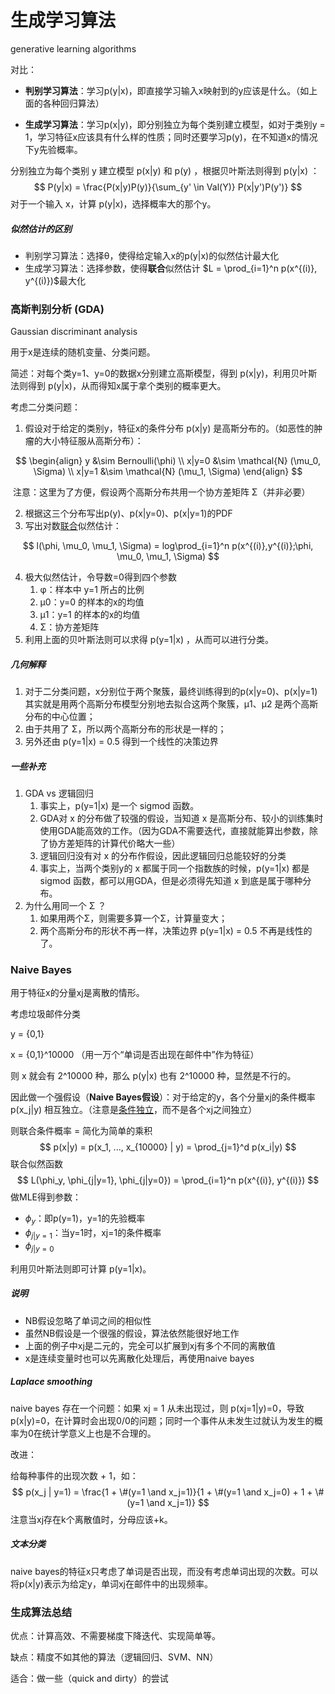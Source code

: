 # 生成学习算法

generative learning algorithms

对比：

- **判别学习算法**：学习p(y|x)，即直接学习输入x映射到的y应该是什么。（如上面的各种回归算法）

- **生成学习算法**：学习p(x|y)，即分别独立为每个类别建立模型，如对于类别y = 1，学习特征x应该具有什么样的性质；同时还要学习p(y)，在不知道x的情况下y先验概率。



分别独立为每个类别 y 建立模型 p(x|y) 和 p(y) ，根据贝叶斯法则得到 p(y|x) ：
$$
P(y|x) = \frac{P(x|y)P(y)}{\sum_{y' \in Val(Y)} P(x|y')P(y')}
$$
对于一个输入 x，计算 p(y|x)，选择概率大的那个y。



##### 似然估计的区别

- 判别学习算法：选择θ，使得给定输入x的p(y|x)的似然估计最大化
- 生成学习算法：选择参数，使得**联合**似然估计 $L = \prod_{i=1}^n p(x^{(i)}, y^{(i)})$最大化



### 高斯判别分析 (GDA)

Gaussian discriminant analysis

用于x是连续的随机变量、分类问题。

简述：对每个类y=1、y=0的数据x分别建立高斯模型，得到 p(x|y)，利用贝叶斯法则得到 p(y|x)，从而得知x属于拿个类别的概率更大。



考虑二分类问题：

1. 假设对于给定的类别y，特征x的条件分布 p(x|y) 是高斯分布的。（如恶性的肿瘤的大小特征服从高斯分布）：

$$
\begin{align}
y &\sim Bernoulli(\phi) \\
x|y=0 &\sim \mathcal{N} (\mu_0, \Sigma) \\
x|y=1 &\sim \mathcal{N} (\mu_1, \Sigma)
\end{align}
$$

​	注意：这里为了方便，假设两个高斯分布共用一个协方差矩阵 Σ（并非必要）

2. 根据这三个分布写出p(y)、p(x|y=0)、p(x|y=1)的PDF
3. 写出对数<u>联合</u>似然估计：

$$
l(\phi, \mu_0, \mu_1, \Sigma) = log\prod_{i=1}^n p(x^{(i)},y^{(i)};\phi, \mu_0, \mu_1, \Sigma)
$$

4. 极大似然估计，令导数=0得到四个参数
   1. φ：样本中 y=1 所占的比例
   2. μ0：y=0 的样本的x的均值
   3. μ1：y=1 的样本的x的均值
   4. Σ：协方差矩阵
5. 利用上面的贝叶斯法则可以求得 p(y=1|x) ，从而可以进行分类。

##### 几何解释

1. 对于二分类问题，x分别位于两个聚簇，最终训练得到的p(x|y=0)、p(x|y=1)其实就是用两个高斯分布模型分别地去拟合这两个聚簇，μ1、μ2 是两个高斯分布的中心位置；
2. 由于共用了 Σ，所以两个高斯分布的形状是一样的；
3. 另外还由 p(y=1|x) = 0.5 得到一个线性的决策边界



##### 一些补充

1. GDA vs 逻辑回归
   1. 事实上，p(y=1|x) 是一个 sigmod 函数。
   2. GDA对 x 的分布做了较强的假设，当知道 x 是高斯分布、较小的训练集时使用GDA能高效的工作。（因为GDA不需要迭代，直接就能算出参数，除了协方差矩阵的计算代价略大一些）
   3. 逻辑回归没有对 x 的分布作假设，因此逻辑回归总能较好的分类
   4. 事实上，当两个类别y的 x 都属于同一个指数族的时候，p(y=1|x) 都是 sigmod 函数，都可以用GDA，但是必须得先知道 x 到底是属于哪种分布。
2. 为什么用同一个 Σ ？
   1. 如果用两个Σ，则需要多算一个Σ，计算量变大；
   2. 两个高斯分布的形状不再一样，决策边界 p(y=1|x) = 0.5 不再是线性的了。



### Naive Bayes

用于特征x的分量xj是离散的情形。

考虑垃圾邮件分类

y = {0,1}

x = {0,1}^10000 （用一万个“单词是否出现在邮件中”作为特征）

则 x 就会有 2^10000 种，那么 p(y|x) 也有 2^10000 种，显然是不行的。

因此做一个强假设（**Naive Bayes假设**）：对于给定的y，各个分量xj的条件概率 p(x_j|y) 相互独立。（注意是<u>条件独立</u>，而不是各个xj之间独立）

则联合条件概率 = 简化为简单的乘积
$$
p(x|y) = p(x_1, ..., x_{10000} | y) = \prod_{j=1}^d p(x_i|y)
$$
联合似然函数
$$
L(\phi_y, \phi_{j|y=1}, \phi_{j|y=0}) = \prod_{i=1}^n p(x^{(i)}, y^{(i)})
$$
做MLE得到参数：

- $\phi_y$：即p(y=1)，y=1的先验概率
- $\phi_{j|y=1}$：当y=1时，xj=1的条件概率
- $\phi_{j|y=0}$

利用贝叶斯法则即可计算 p(y=1|x)。



##### 说明

- NB假设忽略了单词之间的相似性
- 虽然NB假设是一个很强的假设，算法依然能很好地工作
- 上面的例子中xj是二元的，完全可以扩展到xj有多个不同的离散值
- x是连续变量时也可以先离散化处理后，再使用naive bayes



##### Laplace smoothing

naive bayes 存在一个问题：如果 xj = 1 从未出现过，则 p(xj=1|y)=0，导致p(x|y)=0，在计算时会出现0/0的问题；同时一个事件从未发生过就认为发生的概率为0在统计学意义上也是不合理的。

改进：

给每种事件的出现次数 + 1，如：
$$
p(x_j | y=1) = \frac{1 + \#(y=1 \and x_j=1)}{1 + \#(y=1 \and x_j=0) + 1 + \#(y=1 \and x_j=1)}
$$
注意当xj存在k个离散值时，分母应该+k。



##### 文本分类

naive bayes的特征x只考虑了单词是否出现，而没有考虑单词出现的次数。可以将p(x|y)表示为给定y，单词xj在邮件中的出现频率。



### 生成算法总结

优点：计算高效、不需要梯度下降迭代、实现简单等。

缺点：精度不如其他的算法（逻辑回归、SVM、NN）

适合：做一些（quick and dirty）的尝试


